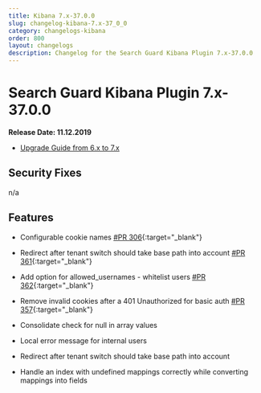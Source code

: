 ```yaml
---
title: Kibana 7.x-37.0.0
slug: changelog-kibana-7.x-37_0_0
category: changelogs-kibana
order: 800
layout: changelogs
description: Changelog for the Search Guard Kibana Plugin 7.x-37.0.0
---
```


<!---
Copyright 2019 floragunn GmbH
-->

# Search Guard Kibana Plugin 7.x-37.0.0

**Release Date: 11.12.2019**

* [Upgrade Guide from 6.x to 7.x](../_docs_installation/installation_upgrading_6_7.md)

## Security Fixes

n/a

## Features

* Configurable cookie names [#PR 306](https://git.floragunn.com/search-guard/search-guard-kibana-plugin/merge_requests/306){:target="_blank"}
* Redirect after tenant switch should take base path into account [#PR 361](https://git.floragunn.com/search-guard/search-guard-kibana-plugin/merge_requests/361){:target="_blank"}
* Add option for allowed_usernames - whitelist users [#PR 362](https://git.floragunn.com/search-guard/search-guard-kibana-plugin/merge_requests/362){:target="_blank"}
* Remove invalid cookies after a 401 Unauthorized for basic auth [#PR 357](https://git.floragunn.com/search-guard/search-guard-kibana-plugin/merge_requests/357){:target="_blank"}
* Consolidate check for null in array values

* Local error message for internal users
* Redirect after tenant switch should take base path into account
* Handle an index with undefined mappings correctly while converting mappings into fields
